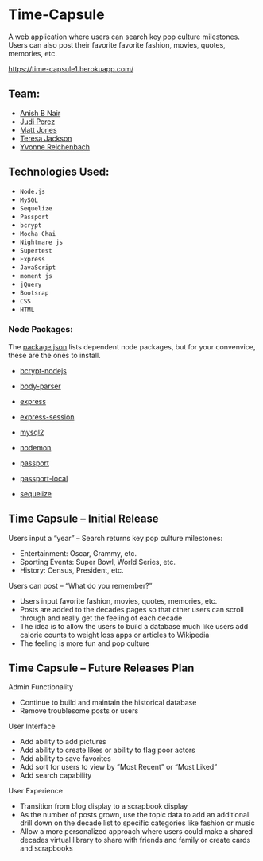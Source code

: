 # Time-Capsule

A web application where users can search key pop culture milestones. Users can also post their favorite favorite fashion, movies, quotes, memories, etc.

https://time-capsule1.herokuapp.com/

## Team:

* [Anish B Nair](https://github.com/anishbnair)
* [Judi Perez](https://github.com/jjudi3)
* [Matt Jones](https://github.com/matt-jones311)
* [Teresa Jackson](https://github.com/reesaj69)
* [Yvonne Reichenbach ](https://github.com/Yvolunia)

## Technologies Used:

* `Node.js`
* `MySQL`
* `Sequelize`
* `Passport`
* `bcrypt`
* `Mocha Chai`
* `Nightmare js`
* `Supertest`
* `Express`
* `JavaScript`
* `moment js`
* `jQuery`
* `Bootsrap`
* `CSS`
* `HTML`

### Node Packages:

The [package.json](https://github.com/anishbnair/Time-Capsule/blob/master/package.json) lists dependent node packages, but for your convenvice, these are the ones to install.

* [bcrypt-nodejs](https://www.npmjs.com/package/bcrypt-nodejs)

* [body-parser](https://www.npmjs.com/package/body-parser-json)

* [express](https://www.npmjs.com/package/express)

* [express-session](https://www.npmjs.com/package/express-session)

* [mysql2](https://www.npmjs.com/package/mysql2)

* [nodemon](https://www.npmjs.com/package/nodemon)

* [passport](https://www.npmjs.com/package/passport)

* [passport-local](https://www.npmjs.com/package/passport-local)

* [sequelize](https://www.npmjs.com/package/sequelize)


## Time Capsule – Initial Release

Users input a “year” – Search returns key pop culture milestones:
* Entertainment: Oscar, Grammy, etc.
* Sporting Events: Super Bowl, World Series, etc.
* History: Census, President, etc.

Users can post – “What do you remember?”
* Users input favorite fashion, movies, quotes, memories, etc.
* Posts are added to the decades pages so that other users can scroll through and really get the feeling of each decade
* The idea is to allow the users to build a database much like users add calorie counts to weight loss apps or articles to Wikipedia
* The feeling is more fun and pop culture


## Time Capsule – Future Releases Plan

Admin Functionality
* Continue to build and maintain the historical database
* Remove troublesome posts or users

User Interface
* Add ability to add pictures
* Add ability to create likes or ability to flag poor actors
* Add ability to save favorites
* Add sort for users to view by ”Most Recent” or “Most Liked”
* Add search capability

User Experience
* Transition from blog display to a scrapbook display
* As the number of posts grown, use the topic data to add an additional drill down on the decade list to specific categories like fashion or music
* Allow a more personalized approach where users could make a shared decades virtual library to share with friends and family or create cards and scrapbooks









